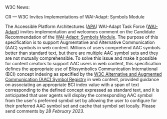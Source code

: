W3C News:

CR — W3C Invites Implementations of WAI-Adapt: Symbols Module

The Accessible Platform Architectures ([APA](https://www.w3.org/groups/wg/apa)) WAI-Adapt Task Force ([WAI-Adapt](https://www.w3.org/groups/tf/personalization-tf)) invites implementation and welcomes comment on the Candidate Recommendation of the [WAI-Adapt: Symbols Module](https://www.w3.org/TR/adapt-symbols/). The purpose of this specification is to support Augmentative and Alternative Communication (AAC) symbols in web content. Millions of users comprehend AAC symbols better than standard text, but there are multiple AAC symbol sets and they are not mutually comprehensible. To solve this issue and make it possible for content creators to support AAC users in web content, this specification defines the appropriate use of Blissymbolics Communication International (BCI) concept indexing as specified by the [W3C Alternative and Augmented Communication (AAC) Symbol Registry](https://www.w3.org/TR/aac-registry/) in web content, provided guidance on associating an appropriate BCI index value with a span of text corresponding to the defined concept expressed as standard text, and it is anticipated that user agents will display the corresponding AAC symbol from the user's preferred symbol set by allowing the user to configure for their preferred AAC symbol set and cache that symbol set locally. 
Please send comments by *28 February 2023*.
 
